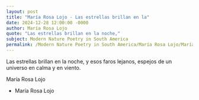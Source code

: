 ```yaml
---
layout: post
title: "María Rosa Lojo - Las estrellas brillan en la"
date: 2024-12-28 12:00:00 -0000
author: María Rosa Lojo
quote: "Las estrellas brillan en la noche,"
subject: Modern Nature Poetry in South America
permalink: /Modern Nature Poetry in South America/María Rosa Lojo/María Rosa Lojo - Las estrellas brillan en la
---
```


Las estrellas brillan en la noche,
y esos faros lejanos,
espejos de un universo
en calma y en viento.

María Rosa Lojo

- María Rosa Lojo
